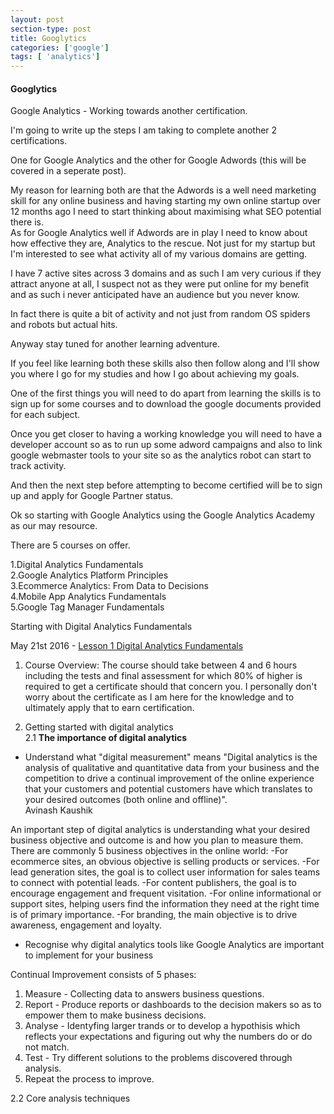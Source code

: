 ```yaml
---
layout: post
section-type: post
title: Googlytics
categories: ['google']
tags: [ 'analytics']
---
```



#### Googlytics 

Google Analytics - Working towards another certification. 

I'm going to write up the steps I am taking to complete another 2 certifications. 

One for Google Analytics and the other for Google Adwords (this will be covered in a seperate post).  

My reason for learning both are that the Adwords is a well need marketing skill for any online business and having starting my own online startup over 12 months ago I need to start thinking about maximising what SEO potential there is.  
As for Google Analytics well if Adwords are in play I need to know about how effective they are, Analytics to the rescue. Not just for my startup but I'm interested to see what activity all of my various domains are getting.  

I have 7 active sites across 3 domains and as such I am very curious if they attract anyone at all, I suspect not as they were put online for my benefit and as such i never anticipated have an audience but you never know.  

In fact there is quite a bit of activity and not just from random OS spiders and robots but actual hits.  

Anyway stay tuned for another learning adventure.   

If you feel like learning both these skills also then follow along and I'll show you where I go for my studies and how I go about achieving my goals.  

One of the first things you will need to do apart from learning the skills is to sign up for some courses and to download the google documents provided for each subject.  

Once you get closer to having a working knowledge you will need to have a developer account so as to run up some adword campaigns and also to link google webmaster tools to your site so as the analytics robot can start to track activity.  

And then the next step before attempting to become certified will be to sign up and apply for Google Partner status.  

Ok so starting with Google Analytics using the Google Analytics Academy as our may resource.  

There are 5 courses on offer.  

1.Digital Analytics Fundamentals  
2.Google Analytics Platform Principles  
3.Ecommerce Analytics: From Data to Decisions  
4.Mobile App Analytics Fundamentals  
5.Google Tag Manager Fundamentals  

Starting with Digital Analytics Fundamentals  

May 21st 2016 - [Lesson 1 Digital Analytics Fundamentals](https://analyticsacademy.withgoogle.com/course/1/unit/1/lesson/1)

1. Course Overview:
The course should take between 4 and 6 hours including the tests and final assessment for which 80% of higher is required to get a certificate should that concern you. I personally don't worry about the certificate as I am here for the knowledge and to ultimately apply that to earn certification.  

2. Getting started with digital analytics  
2.1 **The importance of digital analytics**    
 * Understand what "digital measurement" means
 "Digital analytics is the analysis of qualitative and quantitative data from your business and the competition to drive a continual improvement of the online experience that your customers and potential customers have which translates to your desired outcomes (both online and offline)".  
Avinash Kaushik  

An important step of digital analytics is understanding what your desired business objective and outcome is and how you plan to measure them.  
There are commonly 5 business objectives in the online world:
 -For ecommerce sites, an obvious objective is selling products or services.
 -For lead generation sites, the goal is to collect user information for sales teams to connect with potential leads.
 -For content publishers, the goal is to encourage engagement and frequent visitation.
 -For online informational or support sites, helping users find the information they need at the right time is of primary importance.
 -For branding, the main objective is to drive awareness, engagement and loyalty.

 * Recognise why digital analytics tools like Google Analytics are important to implement for your business

 Continual Improvement consists of 5 phases:
  1. Measure - Collecting data to answers business questions.  
  2. Report - Produce reports or dashboards to the decision makers so as to empower them to make business decisions.  
  3. Analyse - Identyfing larger trands or to develop a hypothisis which reflects your expectations and figuring out why the numbers do or do not match.  
  4. Test - Try different solutions to the problems discovered through analysis.  
  5. Repeat the process to improve.  

2.2 Core analysis techniques  








